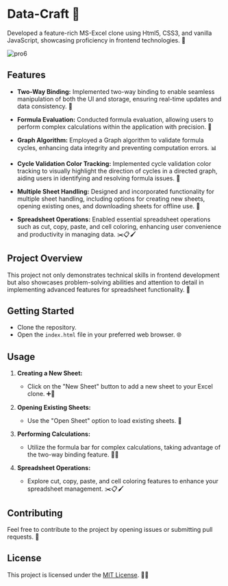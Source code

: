 
# Data-Craft 🚀

Developed a feature-rich MS-Excel clone using Html5, CSS3, and vanilla JavaScript, showcasing proficiency in frontend technologies. 🎨

![pro6](https://github.com/Hrithik0112/Work_Sheets/assets/122002784/b2124eea-6462-4910-911e-24be4962de63)


## Features

- **Two-Way Binding:** Implemented two-way binding to enable seamless manipulation of both the UI and storage, ensuring real-time updates and data consistency. 🔗

- **Formula Evaluation:** Conducted formula evaluation, allowing users to perform complex calculations within the application with precision. 🧮

- **Graph Algorithm:** Employed a Graph algorithm to validate formula cycles, enhancing data integrity and preventing computation errors. 📊

- **Cycle Validation Color Tracking:** Implemented cycle validation color tracking to visually highlight the direction of cycles in a directed graph, aiding users in identifying and resolving formula issues. 🌈

- **Multiple Sheet Handling:** Designed and incorporated functionality for multiple sheet handling, including options for creating new sheets, opening existing ones, and downloading sheets for offline use. 📑

- **Spreadsheet Operations:** Enabled essential spreadsheet operations such as cut, copy, paste, and cell coloring, enhancing user convenience and productivity in managing data. ✂️📋🖌️

## Project Overview

This project not only demonstrates technical skills in frontend development but also showcases problem-solving abilities and attention to detail in implementing advanced features for spreadsheet functionality. 🧩

## Getting Started

- Clone the repository.
- Open the `index.html` file in your preferred web browser. 🌐

## Usage

1. **Creating a New Sheet:**
   - Click on the "New Sheet" button to add a new sheet to your Excel clone. ➕📄

2. **Opening Existing Sheets:**
   - Use the "Open Sheet" option to load existing sheets. 📂

3. **Performing Calculations:**
   - Utilize the formula bar for complex calculations, taking advantage of the two-way binding feature. 🤔➗

4. **Spreadsheet Operations:**
   - Explore cut, copy, paste, and cell coloring features to enhance your spreadsheet management. ✂️📋🖌️

## Contributing

Feel free to contribute to the project by opening issues or submitting pull requests. 🤝

## License

This project is licensed under the [MIT License](LICENSE). 📄📝
